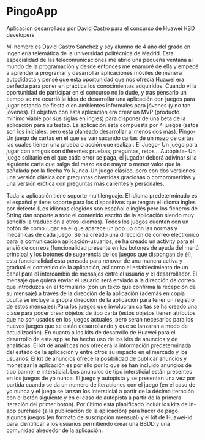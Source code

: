 # PingoApp
Aplicacion desarrollada por David Castro para el concurso de Huawei HSD developers

Mi nombre es David Castro Sanchez y soy alumno de 4 año del grado en ingeniería telemática de la universidad politécnica de Madrid.
Esta especialidad de las telecomunicaciones me abrió una pequeña ventana al mundo de la programación y desde entonces me enamoré de 
ella y empecé a aprender a programar y desarrollar aplicaciones móviles de manera autodidacta y pensé que esta oportunidad que nos 
ofrecía Huawei era perfecta para poner en práctica los conocimientos adquiridos.
Cuando vi la oportunidad de participar en el concurso no lo dude, y tras pensarlo un tiempo se me ocurrió la idea de desarrollar una
aplicación con juegos para jugar estando de fiesta o en ambientes informales para jóvenes (y no tan jóvenes). El objetivo con esta 
aplicación era crear un MVP (producto mínimo viable por sus siglas en ingles) para disponer de una beta de la aplicación para su testeo.
La aplicación esta compuesta por 4 juegos (estos son los iniciales, pero está planeado desarrollar al menos dos más).
Pingo- Un juego de cartas en el que se van sacando cartas de un mazo de cartas las cuales tienen una prueba o acción que realizar. 
El Juego- Un juego para jugar con amigos con diferentes pruebas, preguntas, retos…
Autopista- Un juego solitario en el que cada error se paga, el jugador deberá adivinar si la siguiente carta que salga del mazo es de 
mayor o menor valor que la señalada por la flecha
Yo Nunca-Un juego clásico, pero con dos versiones una versión clásica con preguntas divertidas graciosas o comprometidas y una versión 
erótica con preguntas más calientes y personales.

Toda la aplicación tiene soporte multilenguaje. El idioma predeterminado es el español y tiene soporte para los dispositivos que tengan 
el idioma ingles por defecto (Los idiomas elegidos son español e inglés pero los ficheros de String dan soporte a todo el contenido escrito 
de la aplicación siendo muy sencillo la traducción a otros idiomas).
Todos los juegos cuentan con un botón de como jugar en el que aparece un pop up con las normas y mecánicas de cada juego.
Se ha creado una dirección de correo electrónico para la comunicación aplicación-usuarios, se ha creado un activity para el envió de correos 
(funcionalidad presente en los botones de ayuda del menú principal y los botones de sugerencia de los juegos que dispongan de él), esta 
funcionalidad esta pensada para renovar de una manera activa y gradual el contenido de la aplicación, así como el establecimiento de un canal
para el intercambio de mensajes entre el usuario y el desarrollador. El mensaje que quiera enviar el usuario será enviado a la dirección de 
correo que introduzca en el formulario (con un texto que confirma la recepción de su mensaje) a través de la dirección de la aplicación 
(además en copia oculta se incluye la propia dirección de la aplicación para tener un registro de estos mensajes).Para los juegos que involucran
cartas se ha creado una clase para poder crear objetos de tipo carta (estos objetos tienen atributos que no son usados en los juegos actuales,
pero serán necesarios para los nuevos juegos que se están desarrollando y que se lanzaran a modo de actualización).
En cuanto a los kits de desarrollo de Huawei para el desarrollo de esta app se ha hecho uso de los kits de anuncios y de analíticas.
El kit de analíticas nos ofrecerá la información predeterminada del estado de la aplicación y entre otros su impacto en el mercado y los usuarios.
El kit de anuncios ofrece la posibilidad de publicar anuncios y monetizar la aplicación es por ello por lo que se han incluido anuncios de tipo 
banner e intersticial. Los anuncios de tipo intersticial están presentes en los juegos de yo nunca, El juego y autopista y se presentan una vez 
por partida cuando se da un numero de iteraciones con el juego (en el caso de yo nunca y el juego se lanzan los intersticial a partir de la décima
iteración con el botón siguiente y en el caso de autopista a partir de la primera iteración del primer botón).
Por último esta planificado incluir los kits de in-app purchase (a la publicación de la aplicación) para hacer de pago algunos juegos (en formato
de suscripción mensual) y el kit de Huawei-id para identificar a los usuarios permitiendo crear una BBDD y una comunidad alrededor de la aplicación.

